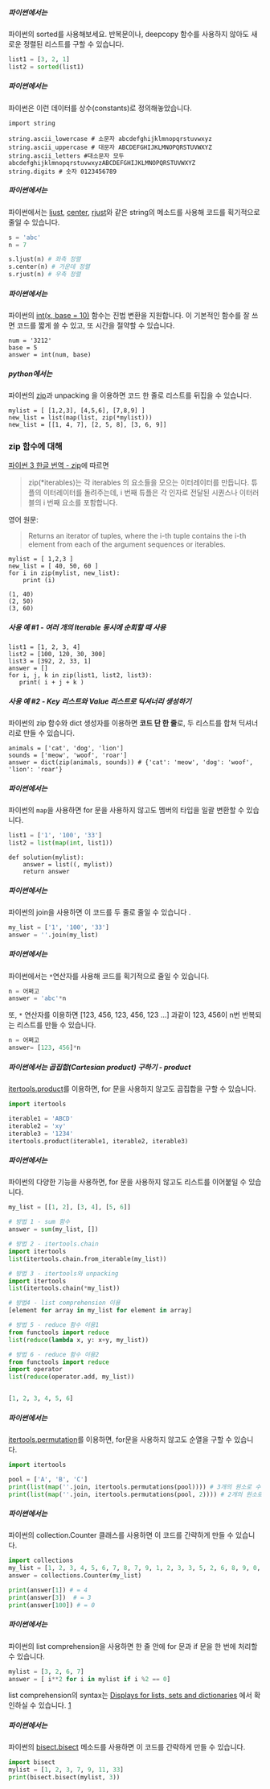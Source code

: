 ##### 파이썬에서는

파이썬의 sorted를 사용해보세요. 반복문이나, deepcopy 함수를 사용하지 않아도 새로운 정렬된 리스트를 구할 수 있습니다.

```python
list1 = [3, 2, 1]
list2 = sorted(list1)
```



##### 파이썬에서는

파이썬은 이런 데이터를 상수(constants)로 정의해놓았습니다.

```ptyhon
import string 

string.ascii_lowercase # 소문자 abcdefghijklmnopqrstuvwxyz
string.ascii_uppercase # 대문자 ABCDEFGHIJKLMNOPQRSTUVWXYZ
string.ascii_letters #대소문자 모두 abcdefghijklmnopqrstuvwxyzABCDEFGHIJKLMNOPQRSTUVWXYZ
string.digits # 숫자 0123456789
```



##### 파이썬에서는

파이썬에서는 [ljust](https://docs.python.org/3/library/stdtypes.html?highlight=rjust#str.ljust), [center](https://docs.python.org/3/library/stdtypes.html?highlight=rjust#str.center), [rjust](https://docs.python.org/3/library/stdtypes.html?highlight=rjust#str.rjust)와 같은 string의 메소드를 사용해 코드를 획기적으로 줄일 수 있습니다.

```python
s = 'abc'
n = 7

s.ljust(n) # 좌측 정렬
s.center(n) # 가운데 정렬
s.rjust(n) # 우측 정렬
```



##### 파이썬에서는

파이썬의 [int(x, base = 10)](https://docs.python.org/3/library/functions.html#int) 함수는 진법 변환을 지원합니다.
이 기본적인 함수를 잘 쓰면 코드를 짧게 쓸 수 있고, 또 시간을 절약할 수 있습니다.

```
num = '3212'
base = 5
answer = int(num, base)
```



##### python에서는

파이썬의 [zip](https://docs.python.org/3/library/functions.html?highlight=built%20function#zip)과 unpacking 을 이용하면 코드 한 줄로 리스트를 뒤집을 수 있습니다.

```
mylist = [ [1,2,3], [4,5,6], [7,8,9] ]
new_list = list(map(list, zip(*mylist)))
new_list = [[1, 4, 7], [2, 5, 8], [3, 6, 9]]
```



### zip 함수에 대해

[파이썬 3 한글 번역 - zip](https://docs.python.org/ko/3/library/functions.html?highlight=built%20function)에 따르면

> zip(*iterables)는 각 iterables 의 요소들을 모으는 이터레이터를 만듭니다. 
> 튜플의 이터레이터를 돌려주는데, i 번째 튜플은 각 인자로 전달된 시퀀스나 이터러블의 i 번째 요소를 포함합니다.

영어 원문:

> Returns an iterator of tuples, where the i-th tuple contains the i-th element from each of the argument sequences or iterables.

```
mylist = [ 1,2,3 ]
new_list = [ 40, 50, 60 ]
for i in zip(mylist, new_list):
    print (i)

(1, 40)
(2, 50)
(3, 60)
```

##### 사용 예 #1 - 여러 개의 Iterable 동시에 순회할 때 사용

```
list1 = [1, 2, 3, 4]
list2 = [100, 120, 30, 300]
list3 = [392, 2, 33, 1]
answer = []
for i, j, k in zip(list1, list2, list3):
   print( i + j + k )
```

##### 사용 예 #2 - Key 리스트와 Value 리스트로 딕셔너리 생성하기

파이썬의 zip 함수와 dict 생성자를 이용하면 **코드 단 한 줄**로, 두 리스트를 합쳐 딕셔너리로 만들 수 있습니다.

```
animals = ['cat', 'dog', 'lion']
sounds = ['meow', 'woof', 'roar']
answer = dict(zip(animals, sounds)) # {'cat': 'meow', 'dog': 'woof', 'lion': 'roar'}
```



##### 파이썬에서는

파이썬의 `map`을 사용하면 for 문을 사용하지 않고도 멤버의 타입을 일괄 변환할 수 있습니다.

```python
list1 = ['1', '100', '33']
list2 = list(map(int, list1))
```





```
def solution(mylist):
    answer = list((, mylist))
    return answer
```





##### 파이썬에서는

파이썬의 join을 사용하면 이 코드를 두 줄로 줄일 수 있습니다 .

```python
my_list = ['1', '100', '33']
answer = ''.join(my_list)
```



##### 파이썬에서는

파이썬에서는 `*`연산자를 사용해 코드를 획기적으로 줄일 수 있습니다.

```python
n = 어쩌고
answer = 'abc'*n
```

또, `*` 연산자를 이용하면 [123, 456, 123, 456, 123 ...] 과같이 123, 456이 n번 반복되는 리스트를 만들 수 있습니다.

```python
n = 어쩌고
answer= [123, 456]*n
```



##### 파이썬에서는 곱집합(Cartesian product) 구하기 - product

[itertools.product](https://docs.python.org/3/library/itertools.html#itertools.product)를 이용하면, for 문을 사용하지 않고도 곱집합을 구할 수 있습니다.

```python
import itertools

iterable1 = 'ABCD'
iterable2 = 'xy'
iterable3 = '1234'
itertools.product(iterable1, iterable2, iterable3)
```



##### 파이썬에서는

파이썬의 다양한 기능을 사용하면, for 문을 사용하지 않고도 리스트를 이어붙일 수 있습니다.

```python
my_list = [[1, 2], [3, 4], [5, 6]]

# 방법 1 - sum 함수
answer = sum(my_list, [])

# 방법 2 - itertools.chain
import itertools
list(itertools.chain.from_iterable(my_list))

# 방법 3 - itertools와 unpacking
import itertools
list(itertools.chain(*my_list))

# 방법4 - list comprehension 이용
[element for array in my_list for element in array]

# 방법 5 - reduce 함수 이용1
from functools import reduce
list(reduce(lambda x, y: x+y, my_list))

# 방법 6 - reduce 함수 이용2
from functools import reduce
import operator
list(reduce(operator.add, my_list))


[1, 2, 3, 4, 5, 6]
```



##### 파이썬에서는

[itertools.permutation](https://docs.python.org/3/library/itertools.html#itertools.permutations)를 이용하면, for문을 사용하지 않고도 순열을 구할 수 있습니다.

```python
import itertools

pool = ['A', 'B', 'C']
print(list(map(''.join, itertools.permutations(pool)))) # 3개의 원소로 수열 만들기
print(list(map(''.join, itertools.permutations(pool, 2)))) # 2개의 원소로 수열 만들기
```



##### 파이썬에서는

파이썬의 collection.Counter 클래스를 사용하면 이 코드를 간략하게 만들 수 있습니다.

```python
import collections
my_list = [1, 2, 3, 4, 5, 6, 7, 8, 7, 9, 1, 2, 3, 3, 5, 2, 6, 8, 9, 0, 1, 1, 4, 7, 0]
answer = collections.Counter(my_list)

print(answer[1]) # = 4
print(answer[3])  # = 3
print(answer[100]) # = 0
```



##### 파이썬에서는

파이썬의 list comprehension을 사용하면 한 줄 안에 for 문과 if 문을 한 번에 처리할 수 있습니다.

```python
mylist = [3, 2, 6, 7]
answer = [ i**2 for i in mylist if i %2 == 0]
```

list comprehension의 syntax는 [Displays for lists, sets and dictionaries](https://docs.python.org/3/reference/expressions.html?highlight=list%20comprehension#displays-for-lists-sets-and-dictionaries) 에서 확인하실 수 있습니다. [1](https://programmers.co.kr/learn/courses/4008/lessons/48464#fn1)



##### 파이썬에서는

파이썬의 [bisect.bisect](https://docs.python.org/3.6/library/bisect.html#bisect.bisect) 메소드를 사용하면 이 코드를 간략하게 만들 수 있습니다.

```python
import bisect
mylist = [1, 2, 3, 7, 9, 11, 33]
print(bisect.bisect(mylist, 3))
```